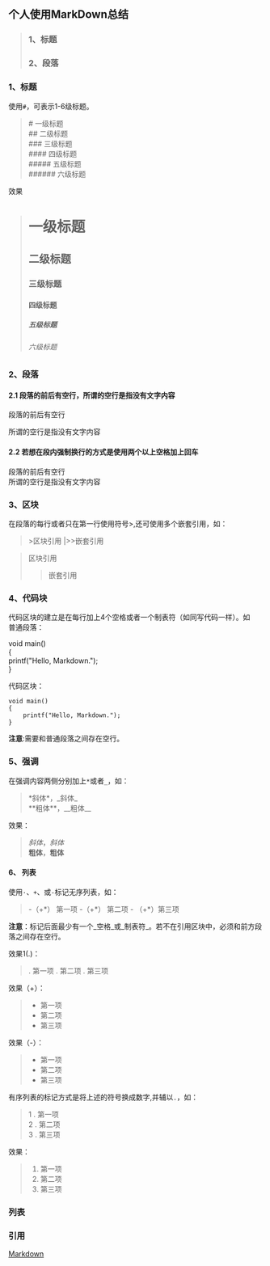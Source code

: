 ## 个人使用MarkDown总结
> ### 1、标题
> ### 2、段落

### 1、标题

使用`#`，可表示1-6级标题。

> \# 一级标题  
> \## 二级标题  
> \### 三级标题  
> \#### 四级标题  
> \##### 五级标题  
> \###### 六级标题  


效果
> # 一级标题
> ## 二级标题
> ### 三级标题
> #### 四级标题
> ##### 五级标题
> ###### 六级标题

### 2、段落

#### 2.1 段落的前后有空行，所谓的空行是指没有文字内容
段落的前后有空行

所谓的空行是指没有文字内容
#### 2.2 若想在段内强制换行的方式是使用两个以上空格加上回车
段落的前后有空行  
所谓的空行是指没有文字内容  


### 3、区块
在段落的每行或者只在第一行使用符号>,还可使用多个嵌套引用，如：
> \>区块引用
> |>>嵌套引用

> 区块引用
>> 嵌套引用

### 4、代码块

代码区块的建立是在每行加上4个空格或者一个制表符（如同写代码一样）。如    
普通段落：

void main()    
{    
    printf("Hello, Markdown.");    
}    

代码区块：

    void main()
    {
        printf("Hello, Markdown.");
    }

**注意**:需要和普通段落之间存在空行。

### 5、强调
在强调内容两侧分别加上`*`或者`_`，如：
> \*斜体\*，\_斜体\_    
> \*\*粗体\*\*，\_\_粗体\_\_

效果：
> *斜体*，_斜体_    
> **粗体**，__粗体__

#### 6、 列表
使用`·`、`+`、或`-`标记无序列表，如：
> \-（+\*） 第一项
> \-（+\*） 第二项
> \- （+\*）第三项

**注意**：标记后面最少有一个_空格_或_制表符_。若不在引用区块中，必须和前方段落之间存在空行。

效果1(.)：
> . 第一项
> . 第二项
> . 第三项

效果（+）：
> + 第一项
> + 第二项
> + 第三项

效果（-）：
> - 第一项
> - 第二项
> - 第三项

有序列表的标记方式是将上述的符号换成数字,并辅以`.`，如：
> 1 . 第一项   
> 2 . 第二项    
> 3 . 第三项    

效果：
> 1. 第一项
> 2. 第二项
> 3. 第三项

### 列表

### 引用

[Markdown](https://github.com/younghz/Markdown/blob/master/README.md#一级标题-1)